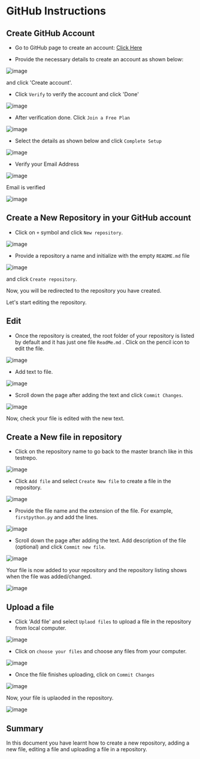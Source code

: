 # GitHub Instructions

## Create GitHub Account

- Go to GitHub page to create an account:
[Click Here](https://github.com/join)

- Provide the necessary details to create an account as shown below:

![image](https://user-images.githubusercontent.com/25001852/86441214-79068280-bd29-11ea-913d-c575c8ff8282.png "Git Create Account")

and click 'Create account'.

- Click `Verify` to verify the account and click 'Done' 

![image](https://user-images.githubusercontent.com/25001852/86436621-4310d080-bd20-11ea-866a-8ba864d08211.png "Verify")

- After verification done. Click `Join a Free Plan`

![image](https://user-images.githubusercontent.com/25001852/86436707-6b003400-bd20-11ea-8c51-7a5d58ca1bc5.png 'Join Free Plan')

- Select the details as shown below and click `Complete Setup`

![image](https://user-images.githubusercontent.com/25001852/86431692-13a79700-bd13-11ea-9dcf-ae779bb2feb1.png "Complete Setup")

- Verify your Email Address

![image](https://user-images.githubusercontent.com/25001852/86437013-304acb80-bd21-11ea-9310-3a0b1ee12497.png "Verify Email")

Email is verified

![image](https://user-images.githubusercontent.com/25001852/86431929-b52ee880-bd13-11ea-8ccf-6bb854408f70.png)

## Create a New Repository in your GitHub account

- Click on `+` symbol and click `New repository`.

![image](https://user-images.githubusercontent.com/25001852/86437203-a2231500-bd21-11ea-8b47-230959ef8ba1.png "New Repo")

- Provide a repository a name and initialize with the empty `README.md` file

![image](https://user-images.githubusercontent.com/25001852/86432380-2b801a80-bd15-11ea-9ca0-84d576b82788.png "Repo details")

and click `Create repository`.


Now, you will be redirected to the repository you have created.

Let's start editing the repository.

## Edit
- Once the repository is created, the root folder of your repository is listed by default and it has just one file `ReadMe.md` . Click on the pencil icon to edit the file.

![image](https://user-images.githubusercontent.com/25001852/86437869-0f837580-bd23-11ea-9bbd-2a9615c5e9f8.png "Edit Readme.md file")

- Add text to file.

![image](https://user-images.githubusercontent.com/25001852/86438094-828cec00-bd23-11ea-9447-c3e69e910c4c.png "add text")

- Scroll down the page after adding the text and click `Commit Changes`.

![image](https://user-images.githubusercontent.com/25001852/86438194-b831d500-bd23-11ea-9f1b-7c6335fc899b.png "Commit changes")

Now, check your file is edited with the new text.

## Create a New file in repository

- Click on the repository name to go back to the master branch like in this testrepo.

![image](https://user-images.githubusercontent.com/25001852/86438410-1eb6f300-bd24-11ea-9e0e-eda8e69bab59.png "Master Branch")

- Click `Add file` and select `Create New file` to create a file in the repository.

![image](https://user-images.githubusercontent.com/25001852/86438920-18754680-bd25-11ea-9d28-3bfccf5badbc.png "New File")

- Provide the file name and the extension of the file. For example, `firstpython.py` and add the lines.

![image](https://user-images.githubusercontent.com/25001852/86438509-558d0900-bd24-11ea-9487-afce4528c661.png "Create Python file")

- Scroll down the page after adding the text. Add description of the file (optional) and click `Commit new file`.

![image](https://user-images.githubusercontent.com/25001852/86438654-a0a71c00-bd24-11ea-87d7-6476c19831cb.png "Commit new file")

Your file is now added to your repository and the repository listing shows when the file was added/changed.

![image](https://user-images.githubusercontent.com/25001852/86439419-2d9ea500-bd26-11ea-9cfc-bfaa5194d543.png "File Added")


## Upload a file

- Click 'Add file' and select `Uplaod files` to upload a file in the repository from local computer.

![image](https://user-images.githubusercontent.com/25001852/86440216-b10cc600-bd27-11ea-8149-db3ba19bef36.png "Upload file")

- Click on `choose your files` and choose any files from your computer.

![image](https://user-images.githubusercontent.com/25001852/86440286-d0a3ee80-bd27-11ea-83e2-385ec62e7b3c.png "Choose file")

- Once the file finishes uploading, click on `Commit Changes`

![image](https://user-images.githubusercontent.com/25001852/86441331-a9e6b780-bd29-11ea-9d8a-9c695551a4fe.png "Uploaded file added")

Now, your file is uplaoded in the repository.

![image](https://user-images.githubusercontent.com/25001852/86440628-6f304f80-bd28-11ea-9214-605fae47a9d3.png)


## Summary
In this document you have learnt how to create a new repository, adding a new file, editing a file and uploading a file in a repository. 



